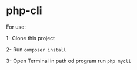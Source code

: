 # php-cli

For use:

1- Clone this project

2- Run `composer install`

3- Open Terminal in path od program run `php mycli`
